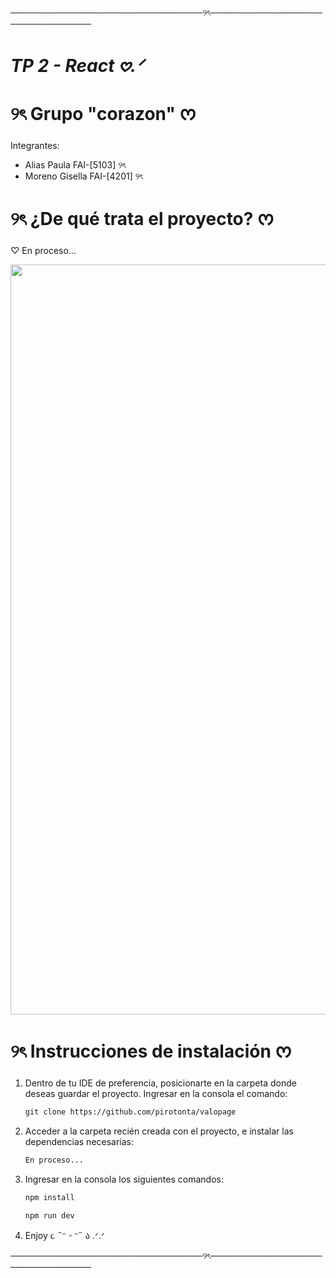 ───────────────────────────────୨ৎ───────────────────────────────
# *TP 2 - React 𖹭.ᐟ* 
<!-- [¡Click para ejecutarlo en Vercel! ૮₍ ´ ꒳ `₎ა](https:) -->

# ୨ৎ Grupo "corazon" ᰔ
Integrantes:                           
- Alias Paula FAI-[5103] ୨ৎ
- Moreno Gisella FAI-[4201] ୨ৎ

# ୨ৎ ¿De qué trata el proyecto? ᰔ

♡  En proceso...

<p align="center">
    <img src="" width="1200px"/>
</p>

# ୨ৎ Instrucciones de instalación ᰔ
1. Dentro de tu IDE de preferencia, posicionarte 
    en la carpeta donde deseas guardar el proyecto.
    Ingresar en la consola el comando:
    ```markdown
    git clone https://github.com/pirotonta/valopage
    ```
    
3. Acceder a la carpeta recién creada con el proyecto,
    e instalar las dependencias necesarias:
    ```markdown
    En proceso...
    ```

4. Ingresar en la consola los siguientes comandos:
    ```markdown
    npm install
    ```
    ```markdown
    npm run dev
    ```
6. Enjoy ૮ ˶ᵔ ᵕ ᵔ˶ ა .ᐟ.ᐟ


───────────────────────────────୨ৎ───────────────────────────────

